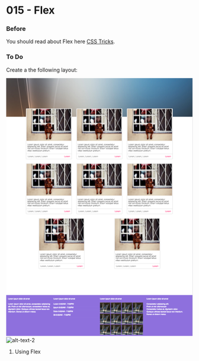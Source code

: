 # 015 - Flex

### Before 
You should read about Flex here [CSS Tricks][1].

### To Do

Create a the following layout:

![alt-text-1](solved/desktop.jpg) ![alt-text-2](solved/table.jpg)


1. Using Flex



 [1]: https://css-tricks.com/snippets/css/a-guide-to-flexbox/
